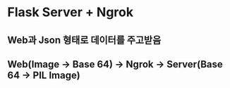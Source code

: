 # Flask Server + Ngrok
## Web과 Json 형태로 데이터를 주고받음
## Web(Image -> Base 64) -> Ngrok -> Server(Base 64 -> PIL Image) 
